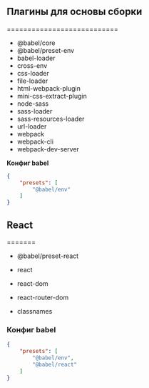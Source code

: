 ## Плагины для основы сборки
===========================

- @babel/core
- @babel/preset-env
- babel-loader
- cross-env
- css-loader
- file-loader
- html-webpack-plugin
- mini-css-extract-plugin
- node-sass
- sass-loader
- sass-resources-loader
- url-loader
- webpack
- webpack-cli
- webpack-dev-server

**Конфиг babel**

```json
{
    "presets": [
        "@babel/env"
    ]
}
```

## React
=======

- @babel/preset-react

- react
- react-dom
- react-router-dom
- classnames

### Конфиг babel

```json
{
    "presets": [
        "@babel/env",
        "@babel/react"
    ]
}
```
